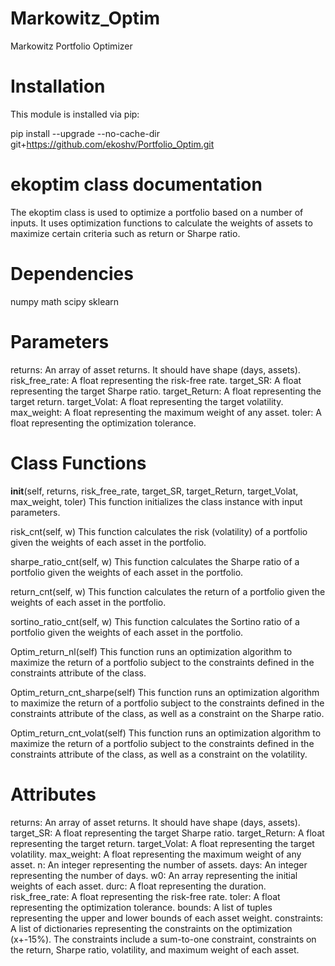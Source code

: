 # Markowitz_Optim
 Markowitz Portfolio Optimizer

# Installation

This module is installed via pip:

pip install --upgrade --no-cache-dir git+https://github.com/ekoshv/Portfolio_Optim.git

# ekoptim class documentation
The ekoptim class is used to optimize a portfolio based on a number of inputs. It uses optimization functions to calculate the weights of assets to maximize certain criteria such as return or Sharpe ratio.

# Dependencies
numpy
math
scipy
sklearn
# Parameters
returns: An array of asset returns. It should have shape (days, assets).
risk_free_rate: A float representing the risk-free rate.
target_SR: A float representing the target Sharpe ratio.
target_Return: A float representing the target return.
target_Volat: A float representing the target volatility.
max_weight: A float representing the maximum weight of any asset.
toler: A float representing the optimization tolerance.
# Class Functions
__init__(self, returns, risk_free_rate, target_SR, target_Return, target_Volat, max_weight, toler)
This function initializes the class instance with input parameters.

risk_cnt(self, w)
This function calculates the risk (volatility) of a portfolio given the weights of each asset in the portfolio.

sharpe_ratio_cnt(self, w)
This function calculates the Sharpe ratio of a portfolio given the weights of each asset in the portfolio.

return_cnt(self, w)
This function calculates the return of a portfolio given the weights of each asset in the portfolio.

sortino_ratio_cnt(self, w)
This function calculates the Sortino ratio of a portfolio given the weights of each asset in the portfolio.

Optim_return_nl(self)
This function runs an optimization algorithm to maximize the return of a portfolio subject to the constraints defined in the constraints attribute of the class.

Optim_return_cnt_sharpe(self)
This function runs an optimization algorithm to maximize the return of a portfolio subject to the constraints defined in the constraints attribute of the class, as well as a constraint on the Sharpe ratio.

Optim_return_cnt_volat(self)
This function runs an optimization algorithm to maximize the return of a portfolio subject to the constraints defined in the constraints attribute of the class, as well as a constraint on the volatility.

# Attributes
returns: An array of asset returns. It should have shape (days, assets).
target_SR: A float representing the target Sharpe ratio.
target_Return: A float representing the target return.
target_Volat: A float representing the target volatility.
max_weight: A float representing the maximum weight of any asset.
n: An integer representing the number of assets.
days: An integer representing the number of days.
w0: An array representing the initial weights of each asset.
durc: A float representing the duration.
risk_free_rate: A float representing the risk-free rate.
toler: A float representing the optimization tolerance.
bounds: A list of tuples representing the upper and lower bounds of each asset weight.
constraints: A list of dictionaries representing the constraints on the optimization (x+-15%). The constraints include a sum-to-one constraint, constraints on the return, Sharpe ratio, volatility, and maximum weight of each asset.
